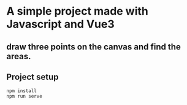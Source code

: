 # A simple project made with Javascript and Vue3
## draw three points on the canvas and find the areas.

## Project setup
```
npm install
npm run serve
```
